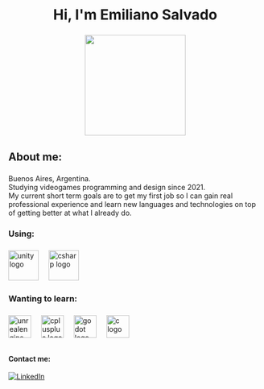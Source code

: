 <h1 align="center">Hi, I'm Emiliano Salvado</h1>

###

<div align="center">
  <img height="200" src="https://media3.giphy.com/media/qWKhJuvtyqWBphbW8u/giphy.gif"  />
</div>

###

<h2 align="left">About me:</h2>

###

Buenos Aires, Argentina.<br>
Studying videogames programming and design since 2021.<br>
My current short term goals are to get my first job so I can gain real professional experience and learn new languages and technologies on top of getting better at what I already do.<br>

###

### Using:

###

<div align="left">
  <img src="https://cdn.jsdelivr.net/gh/devicons/devicon/icons/unity/unity-original.svg" height="60" alt="unity logo"  />
  <img width="12" />
  <img src="https://cdn.jsdelivr.net/gh/devicons/devicon/icons/csharp/csharp-line.svg" height="60" alt="csharp logo"  />
</div>

###

### Wanting to learn:

###

<div align="left">
  <img src="https://cdn.jsdelivr.net/gh/devicons/devicon/icons/unrealengine/unrealengine-original.svg" height="45" alt="unrealengine logo"  />
  <img width="12" />
  <img src="https://cdn.jsdelivr.net/gh/devicons/devicon/icons/cplusplus/cplusplus-original.svg" height="45" alt="cplusplus logo"  />
  <img width="12" />
  <img src="https://cdn.jsdelivr.net/gh/devicons/devicon/icons/godot/godot-original.svg" height="45" alt="godot logo"  />
  <img width="12" />
  <img src="https://cdn.jsdelivr.net/gh/devicons/devicon/icons/c/c-original.svg" height="45" alt="c logo"  />
</div>

##

#### Contact me:
[![LinkedIn](https://img.shields.io/badge/LinkedIn-%230077B5.svg?logo=linkedin&logoColor=white)](https://www.linkedin.com/in/emiliano-salvado-9858362a5/) 
